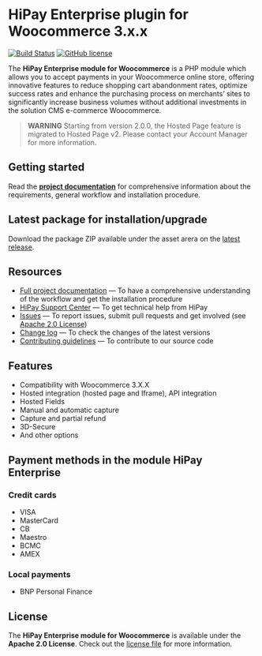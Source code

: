 # HiPay Enterprise plugin for Woocommerce 3.x.x

[![Build Status](https://hook.hipay.org/badge-ci/build/pi-ecommerce/hipay-enterprise-sdk-woocommerce/develop?service=github)]()
[![GitHub license](https://img.shields.io/badge/license-Apache%202-blue.svg)](https://raw.githubusercontent.com/hipay/hipay-enterprise-sdk-woocommerce/master/LICENSE.md)

The **HiPay Enterprise module for Woocommerce** is a PHP module which allows you to accept payments in your Woocommerce online store, offering innovative features to reduce shopping cart abandonment rates, optimize success rates and enhance the purchasing process on merchants’ sites to significantly increase business volumes without additional investments in the solution CMS e-commerce Woocommerce.

> **WARNING** Starting from version 2.0.0, the Hosted Page feature is migrated to Hosted Page v2. Please contact your Account Manager for more information.

## Getting started

Read the **[project documentation][doc-home]** for comprehensive information about the requirements, general workflow and installation procedure.

## Latest package for installation/upgrade

Download the package ZIP available under the asset arera on the [latest release][lastest-release].

## Resources

- [Full project documentation][doc-home] — To have a comprehensive understanding of the workflow and get the installation procedure
- [HiPay Support Center][hipay-help] — To get technical help from HiPay
- [Issues][project-issues] — To report issues, submit pull requests and get involved (see [Apache 2.0 License][project-license])
- [Change log][project-changelog] — To check the changes of the latest versions
- [Contributing guidelines][project-contributing] — To contribute to our source code

## Features

- Compatibility with Woocommerce 3.X.X
- Hosted integration (hosted page and Iframe), API integration
- Hosted Fields
- Manual and automatic capture
- Capture and partial refund
- 3D-Secure
- And other options

## Payment methods in the module HiPay Enterprise

### Credit cards

- VISA
- MasterCard
- CB
- Maestro
- BCMC
- AMEX

### Local payments

- BNP Personal Finance

## License

The **HiPay Enterprise module for Woocommerce** is available under the **Apache 2.0 License**. Check out the [license file][project-license] for more information.

[doc-home]: https://developer.hipay.com/doc/hipay-enterprise-sdk-woocommerce/
[lastest-release]: https://github.com/hipay/hipay-enterprise-sdk-woocommerce/releases

[hipay-help]: http://help.hipay.com

[project-issues]: https://github.com/hipay/hipay-enterprise-sdk-woocommerce/issues
[project-license]: LICENCE.md
[project-changelog]: CHANGELOG.md
[project-contributing]: CONTRIBUTING.md
